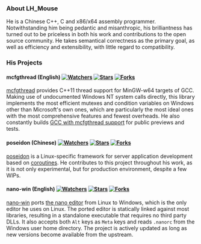 ### About LH_Mouse
He is a Chinese C++, C and x86/x64 assembly programmer. Notwithstanding him being pedantic and misanthropic, his brilliantness has turned out to be priceless in both his work and contributions to the open source community. He takes semantical correctness as the primary goal, as well as efficiency and extensibility, with little regard to compatibility.

### His Projects

#### mcfgthread (English) [![Watchers](https://img.shields.io/github/watchers/lhmouse/mcfgthread.svg?style=plastic)]() [![Stars](https://img.shields.io/github/stars/lhmouse/mcfgthread.svg?style=plastic)]() [![Forks](https://img.shields.io/github/forks/lhmouse/mcfgthread.svg?style=plastic)]()

[mcfgthread](https://github.com/lhmouse/mcfgthread) provides C++11 thread support for MinGW-w64 targets of GCC. Making use of undocumented Windows NT system calls directly, this library implements the most efficient mutexes and condition variables on Windows other than Microsoft's own ones, which are particularly the most ideal ones with the most comprehensive features and fewest overheads. He also constantly builds [GCC with mcfgthread support](http://www.lhmouse.com/gcc-mcf/) for public previews and tests.

#### poseidon (Chinese) [![Watchers](https://img.shields.io/github/watchers/lhmouse/poseidon.svg?style=plastic)]() [![Stars](https://img.shields.io/github/stars/lhmouse/poseidon.svg?style=plastic)]() [![Forks](https://img.shields.io/github/forks/lhmouse/poseidon.svg?style=plastic)]()

[poseidon](https://github.com/lhmouse/poseidon) is a Linux-specific framework for server application development based on [coroutines](https://en.wikipedia.org/wiki/Coroutine). He contributes to this project throughout his work, as it is not only experimental, but for production environment, despite a few WIPs.

#### nano-win (English) [![Watchers](https://img.shields.io/github/watchers/lhmouse/nano-win.svg?style=plastic)]() [![Stars](https://img.shields.io/github/stars/lhmouse/nano-win.svg?style=plastic)]() [![Forks](https://img.shields.io/github/forks/lhmouse/nano-win.svg?style=plastic)]()

[nano-win](https://github.com/lhmouse/nano-win) ports [the nano editor](https://www.nano-editor.org/) from Linux to Windows, which is the only editor he uses on Linux. The ported editor is statically linked against most libraries, resulting in a standalone executable that requires no third party DLLs. It also accepts both `Alt` keys as `Meta` keys and reads `.nanorc` from the Windows user home directory. The project is actively updated as long as new versions become available from the upstream.

